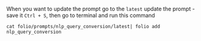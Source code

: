 When you want to update the prompt 
go to the `latest` update the prompt - save it `Ctrl + S`, then go to terminal and run this command
```
cat folio/prompts/nlp_query_conversion/latest| folio add nlp_query_conversion
```

